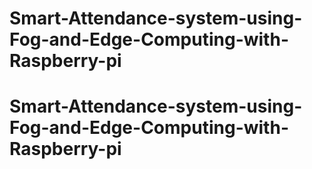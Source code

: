 # Smart-Attendance-system-using-Fog-and-Edge-Computing-with-Raspberry-pi
# Smart-Attendance-system-using-Fog-and-Edge-Computing-with-Raspberry-pi
